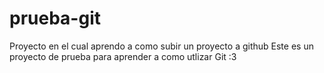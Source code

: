 # prueba-git
Proyecto en el cual aprendo a como subir un proyecto a github 
Este es un proyecto de prueba para aprender a como utlizar Git :3
